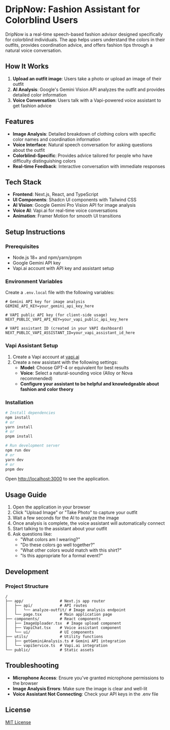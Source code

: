 # DripNow: Fashion Assistant for Colorblind Users

DripNow is a real-time speech-based fashion advisor designed specifically for colorblind individuals. The app helps users understand the colors in their outfits, provides coordination advice, and offers fashion tips through a natural voice conversation.

## How It Works

1. **Upload an outfit image**: Users take a photo or upload an image of their outfit
2. **AI Analysis**: Google's Gemini Vision API analyzes the outfit and provides detailed color information
3. **Voice Conversation**: Users talk with a Vapi-powered voice assistant to get fashion advice

## Features

- **Image Analysis**: Detailed breakdown of clothing colors with specific color names and coordination information
- **Voice Interface**: Natural speech conversation for asking questions about the outfit
- **Colorblind-Specific**: Provides advice tailored for people who have difficulty distinguishing colors
- **Real-time Feedback**: Interactive conversation with immediate responses

## Tech Stack

- **Frontend**: Next.js, React, and TypeScript
- **UI Components**: Shadcn UI components with Tailwind CSS
- **AI Vision**: Google Gemini Pro Vision API for image analysis
- **Voice AI**: Vapi.ai for real-time voice conversations
- **Animation**: Framer Motion for smooth UI transitions

## Setup Instructions

### Prerequisites

- Node.js 18+ and npm/yarn/pnpm
- Google Gemini API key
- Vapi.ai account with API key and assistant setup

### Environment Variables

Create a `.env.local` file with the following variables:

```
# Gemini API key for image analysis
GEMINI_API_KEY=your_gemini_api_key_here

# VAPI public API key (for client-side usage)
NEXT_PUBLIC_VAPI_API_KEY=your_vapi_public_api_key_here

# VAPI assistant ID (created in your VAPI dashboard)
NEXT_PUBLIC_VAPI_ASSISTANT_ID=your_vapi_assistant_id_here
```

### Vapi Assistant Setup

1. Create a Vapi account at [vapi.ai](https://vapi.ai)
2. Create a new assistant with the following settings:
   - **Model**: Choose GPT-4 or equivalent for best results
   - **Voice**: Select a natural-sounding voice (Alloy or Nova recommended)
   - **Configure your assistant to be helpful and knowledgeable about fashion and color theory**

### Installation

```bash
# Install dependencies
npm install
# or
yarn install
# or
pnpm install

# Run development server
npm run dev
# or
yarn dev
# or
pnpm dev
```

Open [http://localhost:3000](http://localhost:3000) to see the application.

## Usage Guide

1. Open the application in your browser
2. Click "Upload Image" or "Take Photo" to capture your outfit
3. Wait a few seconds for the AI to analyze the image
4. Once analysis is complete, the voice assistant will automatically connect
5. Start talking to the assistant about your outfit
6. Ask questions like:
   - "What colors am I wearing?"
   - "Do these colors go well together?"
   - "What other colors would match with this shirt?"
   - "Is this appropriate for a formal event?"

## Development

### Project Structure

```
/
├── app/                # Next.js app router
│   ├── api/            # API routes
│   │   └── analyze-outfit/ # Image analysis endpoint
│   └── page.tsx        # Main application page
├── components/         # React components
│   ├── ImageUploader.tsx  # Image upload component
│   ├── VapiChat.tsx    # Voice assistant component
│   └── ui/             # UI components
├── utils/              # Utility functions
│   ├── getGeminiAnalysis.ts # Gemini API integration
│   └── vapiService.ts  # Vapi.ai integration
└── public/             # Static assets
```

## Troubleshooting

- **Microphone Access**: Ensure you've granted microphone permissions to the browser
- **Image Analysis Errors**: Make sure the image is clear and well-lit
- **Voice Assistant Not Connecting**: Check your API keys in the .env file

## License

[MIT License](LICENSE)
